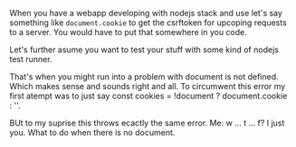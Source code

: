 When you have a webapp developing with nodejs stack and use let's say something like `document.cookie` to get the csrftoken for upcoping requests to a server. You would have to put that somewhere in you code.

Let's further asume you want to test your stuff with some kind of nodejs test runner. 

That's when you might run into a problem with document is not defined. Which makes sense and sounds right and all. To circumwent this error my first atempt was to just say const cookies = !document ? document.cookie : ''.

BUt to my suprise this throws ecactly the same error. Me: w ... t ... f? I just you. What to do when there is no document. 
